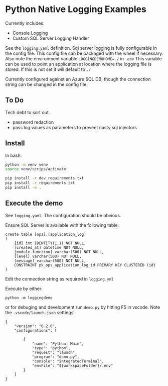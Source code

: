 # Python Native Logging Examples

Currently includes:
- Console Logging
- Custom SQL Server Logging Handler

See the `logging.yaml` definition. Sql server logging is fully configurable in the config file.
This config file can be packaged with the wheel if necessary. Also note the environment variable `LOGGINGDEMOHOME=./` in `.env`
This variable can be used to point an application at location where the logging file is stored. If this is not set it will default to `./`

Currently configured against an Azure SQL DB, though the connection string can be changed in the config file.

## To Do

Tech debt to sort out.
- password redaction
- pass log values as parameters to prevent nasty sql injectors


## Install

In bash:

```bash
python -m venv venv
source venv/scrips/activate

pip install -r dev_requirements.txt
pip install -r requirements.txt
pip install -e .
```

## Execute the demo

See `logging.yaml`. The configuration should be obvious.


Ensure SQL Server is available with the following table:
```
create table [ops].[application_log]
(
    [id] int IDENTITY(1,1) NOT NULL,
    [created_at] datetime NOT NULL,
    [module_function] varchar(500) NOT NULL,
    [level] varchar(500) NOT NULL,
    [message] varchar(500) NOT NULL,
    CONSTRAINT pk_ops_application_log_id PRIMARY KEY CLUSTERED (id)
)
```

Edit the connection string as required in `logging.yml`


Execute by either:

```
python -m loggingdemo
```

or for debuging and development run `demo.py` by hitting F5 in vscode. Note the `.vscode/launch.json` settings:

```
{
    "version": "0.2.0",
    "configurations": [
        
        {
            "name": "Python: Main",
            "type": "python",
            "request": "launch",
            "program": "demo.py",
            "console": "integratedTerminal",
            "envFile": "${workspaceFolder}/.env"
        }
    ]
}
```
